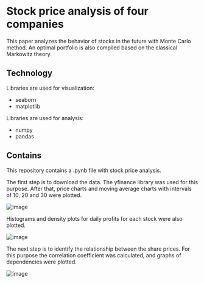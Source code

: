 # Stock price analysis of four companies
This paper analyzes the behavior of stocks in the future with Monte Carlo method. An optimal portfolio is also compiled based on the classical Markowitz theory.

## Technology

Libraries are used for visualization: 
+ seaborn
+ matplotlib 

Libraries are used for analysis: 
+ numpy
+ pandas

## Contains

This repository contains a .pynb file with stock price analysis.

The first step is to download the data. The yfinance library was used for this purpose. After that, price charts and moving average charts with intervals of 10, 20 and 30 were plotted.

![image](https://github.com/user-attachments/assets/ba9a9946-20cc-487d-a496-7d4647a41e51)


Histograms and density plots for daily profits for each stock were also plotted.

![image](https://github.com/user-attachments/assets/8245bfe8-58f1-41f0-b3fa-c493b9001340)


The next step is to identify the relationship between the share prices. For this purpose the correlation coefficient was calculated, and graphs of dependencies were plotted.

![image](https://github.com/user-attachments/assets/ac33397f-e49b-47ba-86d5-9a1e8f3d6d85)

